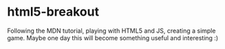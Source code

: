 # html5-breakout
Following the MDN tutorial, playing with HTML5 and JS, creating a simple game. Maybe one day this will become something useful and interesting :)
